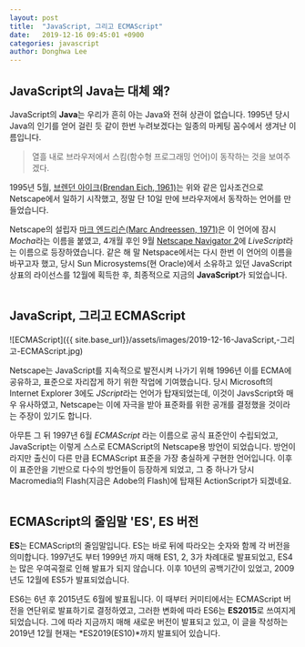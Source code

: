 ```yaml
---
layout: post
title:  "JavaScript, 그리고 ECMAScript"
date:   2019-12-16 09:45:01 +0900
categories: javascript
author: Donghwa Lee
---
```

## JavaScript의 Java는 대체 왜?
JavaScript의 **Java**는 우리가 흔히 아는 Java와 전혀 상관이 없습니다. 1995년 당시 Java의 인기를 얻어 걸린 듯 같이 한번 누려보겠다는 일종의 마케팅 꼼수에서 생겨난 이름입니다.

>열흘 내로 브라우저에서 스킴(함수형 프로그래밍 언어)이 동작하는 것을 보여주겠다.

1995년 5월, [브렌던 아이크(Brendan Eich, 1961)](https://en.wikipedia.org/wiki/Brendan_Eich)는 위와 같은 입사조건으로 Netscape에서 일하기 시작했고, 정말 단 10일 만에 브라우저에서 동작하는 언어를 만들었습니다.

Netscape의 설립자 [마크 엔드리슨(Marc Andreessen, 1971)](https://en.wikipedia.org/wiki/Marc_Andreessen)은 이 언어에 잠시 *Mocha*라는 이름을 붙였고, 4개월 후인 9월 [Netscape Navigator 2](https://en.wikipedia.org/wiki/Netscape_Navigator_2)에 *LiveScript*라는 이름으로 등장하였습니다. 같은 해 말 Netspace에서는 다시 한번 이 언어의 이름을 바꾸고자 했고, 당시 Sun Microsystems(현 Oracle)에서 소유하고 있던 JavaScript 상표의 라이선스를 12월에 획득한 후, 최종적으로 지금의 **JavaScript**가 되었습니다.
<br/>
<br/>

## JavaScript, 그리고 ECMAScript
![ECMAScript]({{ site.base_url}}/assets/images/2019-12-16-JavaScript,-그리고-ECMAScript.jpg)

Netscape는 JavaScript를 지속적으로 발전시켜 나가기 위해 1996년 이를 ECMA에 공유하고, 표준으로 자리잡게 하기 위한 작업에 기여했습니다. 당시 Microsoft의 Internet Explorer 3에도 *JScript*라는 언어가 탑재되었는데, 이것이 JavsScript와 매우 유사하였고, Netscape는 이에 자극을 받아 표준화를 위한 공개를 결정했을 것이라는 주장이 있기도 합니다.

아무튼 그 뒤 1997년 6월 *ECMAScript* 라는 이름으로 공식 표준안이 수립되었고, JavaScript는 이렇게 스스로 ECMAScript의 Netscape용 방언이 되었습니다. 방언이라지만 출신이 다른 만큼 ECMAScript 표준을 가장 충실하게 구현한 언어입니다. 이후 이 표준안을 기반으로 다수의 방언들이 등장하게 되었고, 그 중 하나가 당시 Macromedia의 Flash(지금은 Adobe의 Flash)에 탑재된 ActionScript가 되겠네요.
<br/>
<br/>

## ECMAScript의 줄임말 'ES', ES 버전
**ES**는 ECMAScript의 줄임말입니다. ES는 바로 뒤에 따라오는 숫자와 함께 각 버전을 의미합니다. 1997년도 부터 1999년 까지 매해 ES1, 2, 3가 차례대로 발표되었고, ES4는 많은 우여곡절로 인해 발표가 되지 않습니다. 이후 10년의 공백기간이 있었고, 2009년도 12월에 ES5가 발표되었습니다.

ES6는 6년 후 2015년도 6월에 발표됩니다. 이 때부터 커미티에서는 ECMAScript 버전을 연단위로 발표하기로 결정하였고, 그러한 변화에 따라 ES6는 **ES2015**로 쓰여지게 되었습니다. 그에 따라 지금까지 매해 새로운 버전이 발표되고 있고, 이 글을 작성하는 2019년 12월 현재는 *ES2019(ES10)*까지 발표되어 있습니다.
